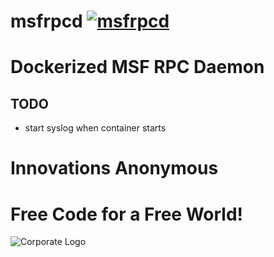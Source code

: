 # msfrpcd [![msfrpcd](https://github.com/InnovAnon-Inc/msfrpcd/actions/workflows/pkgrel.yml/badge.svg)](https://github.com/InnovAnon-Inc/msfrpcd/actions/workflows/pkgrel.yml)
Dockerized MSF RPC Daemon
==========

## TODO
- start syslog when container starts

# Innovations Anonymous
Free Code for a Free World!
==========
![Corporate Logo](https://innovanon-inc.github.io/assets/images/logo.gif)

